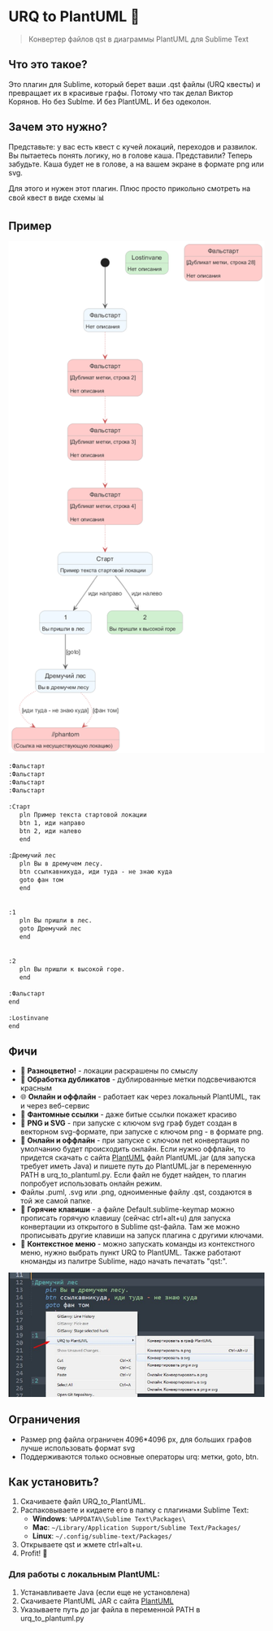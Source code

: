 # URQ to PlantUML 🎯

> Конвертер файлов qst в диаграммы PlantUML для Sublime Text

## Что это такое?

Это плагин для Sublime, который берет ваши .qst файлы (URQ квесты) и превращает их в красивые графы. Потому что так делал Виктор Корянов. Но без Sublme. И без PlantUML. И без одеколон.

## Зачем это нужно?

Представьте: у вас есть квест с кучей локаций, переходов и развилок. Вы пытаетесь понять логику, но в голове каша. Представили? Теперь забудьте. Каша будет не в голове, а на вашем экране в формате png или svg.

Для этого и нужен этот плагин. Плюс просто прикольно смотреть на свой квест в виде схемы 📊

## Пример

![Граф тестовой игры](tests/test.png)

```urql
:Фальстарт
:Фальстарт
:Фальстарт
:Фальстарт

:Старт
   pln Пример текста стартовой локации
   btn 1, иди направо
   btn 2, иди налево
   end

:Дремучий лес
   pln Вы в дремучем лесу.
   btn ссылкавникуда, иди туда - не знаю куда
   goto фан том
   end


:1
   pln Вы пришли в лес.
   goto Дремучий лес
   end


:2
   pln Вы пришли к высокой горе.
   end

:Фальстарт
end

:Lostinvane
end

```

## Фичи

- 🎨 **Разноцветно!** - локации раскрашены по смыслу
- 🔴 **Обработка дубликатов** - дублированные метки подсвечиваются красным
- 🌐 **Онлайн и оффлайн** - работает как через локальный PlantUML, так и через веб-сервис
- 🎯 **Фантомные ссылки** - даже битые ссылки покажет красиво
- 🎯 **PNG и SVG** - при запуске с ключом svg граф будет создан в векторном svg-формате, при запуске с ключом png - в формате png.
- 🎯 **Онлайн и оффлайн** - при запуске с ключом net конвертация по умолчанию будет происходить онлайн. Если нужно оффлайн, то придется скачать с сайта [PlantUML](https://PlantUML.com/download) файл PlantUML.jar (для запуска требует иметь Java) и пишете путь до PlantUML.jar в переменную PATH в urq_to_plantuml.py. Если файл не будет найден, то плагин попробует использовать онлайн режим.
- Файлы .puml, .svg или .png, одноименные файлу .qst, создаются в той же самой папке.
- 🎯 **Горячие клавиши** - а файле Default.sublime-keymap можно прописать горячую клавишу (сейчас ctrl+alt+u) для запуска конвертации из открытого в Sublime qst-файла. Там же можно прописывать другие клавиши на запуск плагина с другими ключами.
- 🎯 **Контекстное меню** - можно запускать команды из контекстного меню, нужно выбрать пункт URQ to PlantUML. Также работают кноманды из палитре Sublime, надо начать печатать "qst:".

![Контекстное меню](tests/screen.jpg)

## Ограничения

- Размер png файла ограничен 4096*4096 px, для больших графов лучше использовать формат svg
- Поддерживаются только основные операторы urq: метки, goto, btn.

  
## Как установить?

1. Скачиваете файл URQ_to_PlantUML. 
2. Распаковываете и кидаете его в папку с плагинами Sublime Text:
   - **Windows**: `%APPDATA%\Sublime Text\Packages\`
   - **Mac**: `~/Library/Application Support/Sublime Text/Packages/`
   - **Linux**: `~/.config/sublime-text/Packages/`
3. Открываете qst и жмете ctrl+alt+u.
4. Profit! 🎉


### Для работы с локальным PlantUML:
1. Устанавливаете Java (если еще не установлена)
2. Скачиваете PlantUML JAR с сайта [PlantUML](https://PlantUML.com/download)
3. Указываете путь до jar файла в переменной PATH в urq_to_plantuml.py